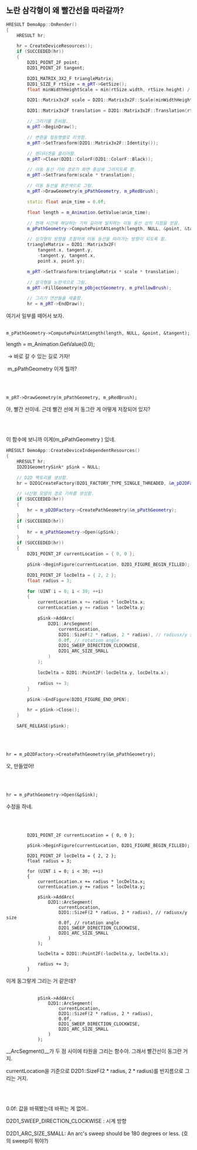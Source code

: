 ## 노란 삼각형이 왜 빨간선을 따라갈까?



```c++
HRESULT DemoApp::OnRender()
{
	HRESULT hr;

	hr = CreateDeviceResources();
	if (SUCCEEDED(hr))
	{
		D2D1_POINT_2F point;
		D2D1_POINT_2F tangent;

		D2D1_MATRIX_3X2_F triangleMatrix;
		D2D1_SIZE_F rtSize = m_pRT->GetSize();
		float minWidthHeightScale = min(rtSize.width, rtSize.height) / 512;

		D2D1::Matrix3x2F scale = D2D1::Matrix3x2F::Scale(minWidthHeightScale, minWidthHeightScale);

		D2D1::Matrix3x2F translation = D2D1::Matrix3x2F::Translation(rtSize.width / 2, rtSize.height / 2);

		// 그리기를 준비함.
		m_pRT->BeginDraw();

		// 변환을 항등행렬로 리셋함.
		m_pRT->SetTransform(D2D1::Matrix3x2F::Identity());

		// 렌더타겟을 클리어함.
		m_pRT->Clear(D2D1::ColorF(D2D1::ColorF::Black));

		// 이동 동선 기하 경로가 화면 중심에 그려지도록 함.
		m_pRT->SetTransform(scale * translation);

		// 이동 동선을 붉은색으로 그림.
		m_pRT->DrawGeometry(m_pPathGeometry, m_pRedBrush);

		static float anim_time = 0.0f;

		float length = m_Animation.GetValue(anim_time);

		// 현재 시간에 해당하는 기하 길이에 일치하는 이동 동선 상의 지점을 얻음.
		m_pPathGeometry->ComputePointAtLength(length, NULL, &point, &tangent);

		// 삼각형의 방향을 조절하여 이동 동선을 따라가는 방향이 되도록 함.
		triangleMatrix = D2D1::Matrix3x2F(
			tangent.x, tangent.y,
			-tangent.y, tangent.x,
			point.x, point.y);

		m_pRT->SetTransform(triangleMatrix * scale * translation);

		// 삼각형을 노란색으로 그림.
		m_pRT->FillGeometry(m_pObjectGeometry, m_pYellowBrush);

		// 그리기 연산들을 제출함.
		hr = m_pRT->EndDraw();
```



여기서 일부를 떼어서 보자.
<br> <br>


```
m_pPathGeometry->ComputePointAtLength(length, NULL, &point, &tangent);
```

length = m_Animation.GetValue(0.0);

​	→ 바로 갈 수 있는 길로 가자!

​	m_pPathGeometry 이게 뭘까?

<br> <br>

```
m_pRT->DrawGeometry(m_pPathGeometry, m_pRedBrush);
```

아, 빨간 선이네. 근데 빨간 선에 저 동그란 게 어떻게 저장되어 있지?

<br> <br>

이 함수에 보니까 이게(m_pPathGeometry ) 있네.

```c++
HRESULT DemoApp::CreateDeviceIndependentResources()
{
	HRESULT hr;
	ID2D1GeometrySink* pSink = NULL;

	// D2D 팩토리를 생성함.
	hr = D2D1CreateFactory(D2D1_FACTORY_TYPE_SINGLE_THREADED, &m_pD2DFactory);

	// 나선형 모양의 경로 기하를 생성함.
	if (SUCCEEDED(hr))
	{
		hr = m_pD2DFactory->CreatePathGeometry(&m_pPathGeometry);
	}
	if (SUCCEEDED(hr))
	{
		hr = m_pPathGeometry->Open(&pSink);
	}
	if (SUCCEEDED(hr))
	{
		D2D1_POINT_2F currentLocation = { 0, 0 };

		pSink->BeginFigure(currentLocation, D2D1_FIGURE_BEGIN_FILLED);

		D2D1_POINT_2F locDelta = { 2, 2 };
		float radius = 3;

		for (UINT i = 0; i < 30; ++i)
		{
			currentLocation.x += radius * locDelta.x;
			currentLocation.y += radius * locDelta.y;

			pSink->AddArc(
				D2D1::ArcSegment(
					currentLocation,
					D2D1::SizeF(2 * radius, 2 * radius), // radiusx/y size
					0.0f, // rotation angle
					D2D1_SWEEP_DIRECTION_CLOCKWISE,
					D2D1_ARC_SIZE_SMALL
				)
			);

			locDelta = D2D1::Point2F(-locDelta.y, locDelta.x);

			radius += 3;
		}

		pSink->EndFigure(D2D1_FIGURE_END_OPEN);

		hr = pSink->Close();
	}

	SAFE_RELEASE(pSink);
```


<br> <br>
```
hr = m_pD2DFactory->CreatePathGeometry(&m_pPathGeometry);
```

오, 만들었어!

<br> <br>

```
hr = m_pPathGeometry->Open(&pSink);
```

수정을 하네.

<br> <br>

```
		D2D1_POINT_2F currentLocation = { 0, 0 };

		pSink->BeginFigure(currentLocation, D2D1_FIGURE_BEGIN_FILLED);

		D2D1_POINT_2F locDelta = { 2, 2 };
		float radius = 3;

		for (UINT i = 0; i < 30; ++i)
		{
			currentLocation.x += radius * locDelta.x;
			currentLocation.y += radius * locDelta.y;

			pSink->AddArc(
				D2D1::ArcSegment(
					currentLocation,
					D2D1::SizeF(2 * radius, 2 * radius), // radiusx/y size
					0.0f, // rotation angle
					D2D1_SWEEP_DIRECTION_CLOCKWISE,
					D2D1_ARC_SIZE_SMALL
				)
			);

			locDelta = D2D1::Point2F(-locDelta.y, locDelta.x);

			radius += 3;
		}
```

이게 동그랗게 그리는 거 같은데?
<br> <br>


```
			pSink->AddArc(
				D2D1::ArcSegment(
					currentLocation,
					D2D1::SizeF(2 * radius, 2 * radius),
					0.0f,
					D2D1_SWEEP_DIRECTION_CLOCKWISE,
					D2D1_ARC_SIZE_SMALL
				)
			);
```
__ArcSegment()__가 두 점 사이에 타원을 그리는 함수야. 그래서 빨간선이 동그란 거지.

currentLocation을 기준으로 D2D1::SizeF(2 * radius, 2 * radius)를 반지름으로 그리는 거지.

<br> <br>

0.0f: 값을 바꿔봤는데 바뀌는 게 없어..

D2D1_SWEEP_DIRECTION_CLOCKWISE : 시계 방향

D2D1_ARC_SIZE_SMALL: An arc's sweep should be 180 degrees or less. (호의 sweep이 뭐야?)



